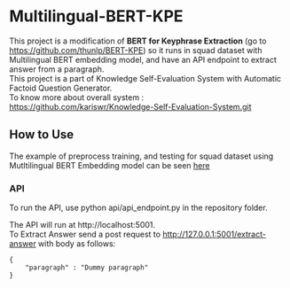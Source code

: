 # **Multilingual-BERT-KPE** 

This project is a modification of **BERT for Keyphrase Extraction** (go to https://github.com/thunlp/BERT-KPE) so it runs in squad dataset with Multilingual BERT embedding model, and have an API endpoint to extract answer from a paragraph.\
This project is a part of Knowledge Self-Evaluation System with Automatic Factoid Question Generator.\
To know more about overall system : https://github.com/kariswr/Knowledge-Self-Evaluation-System.git

## How to Use

The example of preprocess training, and testing for squad dataset using Mutltilingual BERT Embedding model can be seen [here](https://github.com/kariswr/Multilingual-BERT-KPE/blob/master/notebook/Train%20Multilingual%20BERT-KPE%20All%20Epoch.ipynb)

### API

To run the API, use python api/api_endpoint.py in the repository folder.

The API will run at http://localhost:5001. \
To Extract Answer send a post request to  http://127.0.0.1:5001/extract-answer with body as follows:

```
{
    "paragraph" : "Dummy paragraph"
}
```

